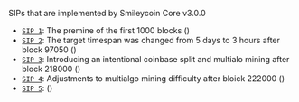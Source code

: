SIPs that are implemented by Smileycoin Core v3.0.0

* [`SIP 1`](): The premine of the first 1000 blocks ([]())
* [`SIP 2`](): The target timespan was changed from 5 days to 3 hours after block 97050 ([]())
* [`SIP 3`](): Introducing an intentional coinbase split and multialo mining after block 218000 ([]())
* [`SIP 4`](): Adjustments to multialgo mining difficulty after bloick 222000 ([]())
* [`SIP 5`](): ([]())
